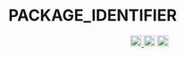# __PACKAGE_IDENTIFIER__

<p align="center" width="100%">
  <a href="https://github.com/__USERNAME__/__MODULENAME__/actions/workflows/run-tests.yaml">
    <img height="20" src="https://github.com/__USERNAME__/__MODULENAME__/actions/workflows/run-tests.yaml/badge.svg" />
  </a>
   <a href="https://github.com/__USERNAME__/__MODULENAME__/blob/main/LICENSE-MIT"><img height="20" src="https://img.shields.io/badge/license-MIT-blue.svg"></a>
   <a href="https://github.com/__USERNAME__/__MODULENAME__/blob/main/LICENSE-Apache"><img height="20" src="https://img.shields.io/badge/license-Apache-blue.svg"></a>
</p>

